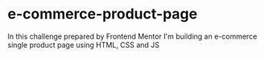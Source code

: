 # e-commerce-product-page
In this challenge prepared by Frontend Mentor I'm building an e-commerce single product page using HTML, CSS and JS
